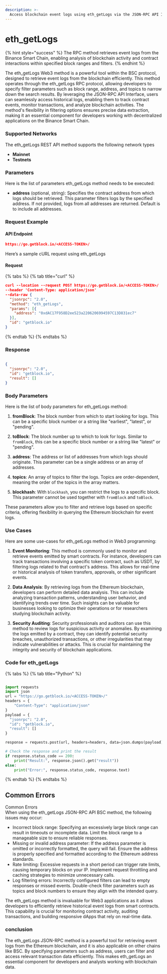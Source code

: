 ```yaml
---
description: >-
  Access blockchain event logs using eth_getLogs via the JSON-RPC API Interface for efficient data retrieval on BSC.
---
```


# eth_getLogs

{% hint style="success" %}
The RPC method retrieves event logs from the Binance Smart Chain, enabling analysis of blockchain activity and contract interactions within specified block ranges and filters.&#x20;
{% endhint %}

The eth_getLogs Web3 method is a powerful tool within the BSC protocol, designed to retrieve event logs from the blockchain efficiently. This method operates through the eth_getLogs RPC protocol, allowing developers to specify filter parameters such as block range, address, and topics to narrow down the search results. By leveraging the JSON-RPC API Interface, users can seamlessly access historical logs, enabling them to track contract events, monitor transactions, and analyze blockchain activities. The method's flexibility in filtering options ensures precise data extraction, making it an essential component for developers working with decentralized applications on the Binance Smart Chain.

### Supported Networks

The eth_getLogs REST API method supports the following network types
- **Mainnet**
- **Testnets**

### Parameters

Here is the list of parameters eth_getLogs method needs to be executed:

- **address** (optional, string): Specifies the contract address from which logs should be retrieved. This parameter filters logs by the specified address. If not provided, logs from all addresses are returned. Default is to include all addresses.

### Request Example

#### API Endpoint

```json
https://go.getblock.io/<ACCESS-TOKEN>/
```
Here’s a sample cURL request using eth_getLogs

#### Request

{% tabs %}
{% tab title="curl" %}
```json
curl --location --request POST https://go.getblock.io/<ACCESS-TOKEN>/
--header 'Content-Type: application/json' 
--data-raw {
  "jsonrpc": "2.0",
  "method": "eth_getLogs",
  "params": [{
    "address": "0xdAC17F958D2ee523a2206206994597C13D831ec7"
  }],
  "id": "getblock.io"
}
```
{% endtab %}
{% endtabs %}

### Response


```json

{
  "jsonrpc": "2.0",
  "id": "getblock.io",
  "result": []
}

```

### Body Parameters

Here is the list of body parameters for eth_getLogs method:

1. **fromBlock**: The block number from which to start looking for logs. This can be a specific block number or a string like "earliest", "latest", or "pending".

2. **toBlock**: The block number up to which to look for logs. Similar to `fromBlock`, this can be a specific block number or a string like "latest" or "pending".

3. **address**: The address or list of addresses from which logs should originate. This parameter can be a single address or an array of addresses.

4. **topics**: An array of topics to filter the logs. Topics are order-dependent, meaning the order of the topics in the array matters.

5. **blockhash**: With `blockhash`, you can restrict the logs to a specific block. This parameter cannot be used together with `fromBlock` and `toBlock`.

These parameters allow you to filter and retrieve logs based on specific criteria, offering flexibility in querying the Ethereum blockchain for event logs.

### Use Cases

Here are some use-cases for eth_getLogs method in Web3 programming:

1. **Event Monitoring**: This method is commonly used to monitor and retrieve events emitted by smart contracts. For instance, developers can track transactions involving a specific token contract, such as USDT, by filtering logs related to that contract's address. This allows for real-time or historical analysis of token transfers, approvals, or other significant events.

2. **Data Analysis**: By retrieving logs from the Ethereum blockchain, developers can perform detailed data analysis. This can include analyzing transaction patterns, understanding user behavior, and identifying trends over time. Such insights can be valuable for businesses looking to optimize their operations or for researchers studying blockchain activity.

3. **Security Auditing**: Security professionals and auditors can use this method to review logs for suspicious activity or anomalies. By examining the logs emitted by a contract, they can identify potential security breaches, unauthorized transactions, or other irregularities that may indicate vulnerabilities or attacks. This is crucial for maintaining the integrity and security of blockchain applications.

### Code for eth_getLogs

{% tabs %}
{% tab title="Python" %}
```python

import requests
import json
url = "https://go.getblock.io/<ACCESS-TOKEN>/"
headers = {
    "Content-Type": "application/json"
}
payload = {
  "jsonrpc": "2.0",
  "id": "getblock.io",
  "result": []
}

response = requests.post(url, headers=headers, data=json.dumps(payload))

# Check the response and print the result
if response.status_code == 200:
    print("Result:", response.json().get("result"))
else:
    print("Error:", response.status_code, response.text)

```
{% endtab %}
{% endtabs %}

## Common Errors

Common Errors  
When using the eth_getLogs JSON-RPC API BSC method, the following issues may occur:  
- Incorrect block range: Specifying an excessively large block range can result in timeouts or incomplete data. Limit the block range to a manageable size to ensure reliable responses.  
- Missing or invalid address parameter: If the address parameter is omitted or incorrectly formatted, the query will fail. Ensure the address is properly specified and formatted according to the Ethereum address standards.  
- Rate limiting: Excessive requests in a short period can trigger rate limits, causing temporary blocks on your IP. Implement request throttling and caching strategies to minimize unnecessary calls.  
- Log filtering errors: Incorrectly configured filters can lead to empty responses or missed events. Double-check filter parameters such as topics and block numbers to ensure they align with the intended query.

The eth_getLogs method is invaluable for Web3 applications as it allows developers to efficiently retrieve historical event logs from smart contracts. This capability is crucial for monitoring contract activity, auditing transactions, and building responsive dApps that rely on real-time data.

### conclusion

The eth_getLogs JSON-RPC method is a powerful tool for retrieving event logs from the Ethereum blockchain, and it is also applicable on other chains like BSC. By specifying parameters such as address, users can filter and access relevant transaction data efficiently. This makes eth_getLogs an essential component for developers and analysts working with blockchain data.
